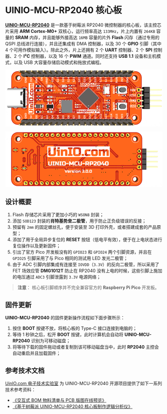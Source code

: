 # UINIO-MCU-RP2040 核心板

[**UINIO-MCU-RP2040**](https://gitee.com/uinika/UINIO-MCU-RP2040) 是一款基于树莓派 RP2040 微控制器的核心板，该主控芯片采用 **ARM Cortex-M0+** 双核心，运行频率高达 `133MHz`，片上内置有 `264KB` 容量的 **SRAM** 内存，并且能够外接高达 `16MB` 容量的片外 **Flash** 闪存（通过专用的 QSPI 总线进行连接），并且还集成有 DMA 控制器，以及 30 个 **GPIO** 引脚（其中 4 个可用作模拟输入）。除此之外，片上还拥有 2 个 **UART** 控制器、2 个 **SPI** 控制器、2 个 **I²C** 控制器，以及 16 个 **PWM** 通道。同时还支持 **USB 1.1** 设备和主机模式，以及 USB 大容量存储启动模式和拖放式编程。

![](./Images/PCB-3D-1.png)

![](./Images/PCB-3D-2.png)

## 设计概要

1. Flash 存储芯片采用了更加小巧的 `WSON8` 封装；
2. 添加 `SOD123` 封装的**肖特基势垒二极管**，用于防止正负级错误的反接；
3. 预留有 `2mm` 的固定螺丝孔，便于安装至 3D 打印外壳，或者搭建成套的产品原型；
4. 添加了用于全局异步复位的 **RESET** 按钮（低电平有效），便于在上电状态进行复位操作以及更新固件；
5. 引出了官方 Pico 开发板没有的 `GPIO23` 和 `GPIO24` 两个引脚资源，并且在 `GPIO25` 引脚采用了与 Pico 相同的测试用 LED 发光二极管；
6. 由于 ADC 引脚内部集成有连接至 `IOVDD`（`3.3V`）的反向二极管，所以采用了 FET 场效应管 **DMG1012T** 防止在 RP2040 没有上电的时候，这些引脚上施加的电压通过 `ADC3` 引脚泄露到 `3.3V` 电源网络；

> **注意**： 核心板引脚顺序并不完全兼容官方的 **Raspberry Pi Pico** 开发板。

## 固件更新

**UINIO-MCU-RP2040** 的固件更新操作流程如下面步骤所示：

1. 按住 **BOOT** 按键不放，将核心板的 Type-C 接口连接到电脑的；
2. 等待 1 秒钟之后，松开 **BOOT** 按键，此时计算机会自动将 **UINIO-MCU-RP2040** 识别为可移动磁盘；
3. 将等待下载的固件拖动或者复制到该可移动磁盘当中，此时 **RP2040** 主控会自动重启并且加载固件；

## 参考技术文档

[UinIO.com 电子技术实验室](http://uinio.com/) 为 UINIO-MCU-RP2040 开源项目提供了如下一系列技术参考资料：

- [《交互式 BOM 物料清单与 PCB 版图在线预览》](http://uinio.com/my/works/UINIO-MCU-RP2040/UINIO-MCU-RP2040.html)
- [《基于树莓派 UINIO-MCU-RP2040 核心板制作逻辑分析仪》](http://uinio.com/Project/UINIO-MCU-RP2040/)
